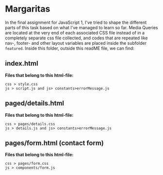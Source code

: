 # Margaritas
In the final assignment for JavaScript 1, I've tried to shape the different parts of this task based on what I've managed to learn so far. Media Queries are located at the very end of each associated CSS file instead of in a completely separate css file collected, and codes that are repeated like nav-, footer- and other layout variables are placed inside the subfolder ``featured``. Inside this folder, outside this readME file, we can find:  
## index.html
**Files that belong to this html-file:**
``` 
css > style.css
js > script.js and js> constants>errorMessage.js
```
## paged/details.html
**Files that belong to this html-file:**
``` 
css > pages/details.css
js > details.js and js> constants>errorMessage.js
```
## pages/form.html (contact form)
**Files that belong to this html-file:**
``` 
css > pages/form.css
js > components/form.js
```
